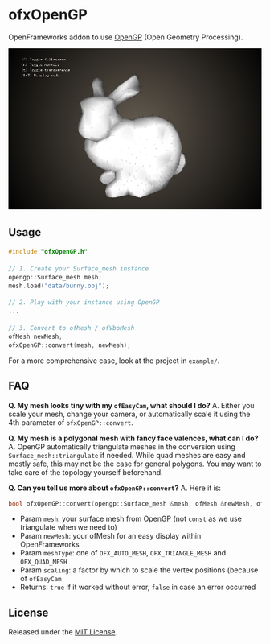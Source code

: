 ofxOpenGP
=========

OpenFrameworks addon to use [OpenGP](http://opengp.github.io) (Open Geometry Processing).

![image](ofxaddons_thumbnail.png)

Usage
-----
```cpp
#include "ofxOpenGP.h"

// 1. Create your Surface_mesh instance
opengp::Surface_mesh mesh;
mesh.load("data/bunny.obj");

// 2. Play with your instance using OpenGP
...

// 3. Convert to ofMesh / ofVboMesh
ofMesh newMesh;
ofxOpenGP::convert(mesh, newMesh);
```

For a more comprehensive case, look at the project in `example/`.

FAQ
---

**Q. My mesh looks tiny with my `ofEasyCam`, what should I do?**
A. Either you scale your mesh, change your camera, or automatically scale it using the 4th parameter of `ofxOpenGP::convert`.

**Q. My mesh is a polygonal mesh with fancy face valences, what can I do?**
A. OpenGP automatically triangulate meshes in the conversion using `Surface_mesh::triangulate` if needed.
While quad meshes are easy and mostly safe, this may not be the case for general polygons.
You may want to take care of the topology yourself beforehand.

**Q. Can you tell us more about `ofxOpenGP::convert`?**
A. Here it is:

```cpp
bool ofxOpenGP::convert(opengp::Surface_mesh &mesh, ofMesh &newMesh, ofxMeshType meshType, float scaling = 1.0f);
```

  - Param `mesh`: your surface mesh from OpenGP (not `const` as we use triangulate when we need to)
  - Param `newMesh`: your ofMesh for an easy display within OpenFrameworks
  - Param `meshType`: one of `OFX_AUTO_MESH`, `OFX_TRIANGLE_MESH` and `OFX_QUAD_MESH`
  - Param `scaling`: a factor by which to scale the vertex positions (because of `ofEasyCam`
  - Returns: `true` if it worked without error, `false` in case an error occurred

License
-------
Released under the [MIT License](http://www.opensource.org/licenses/MIT).
